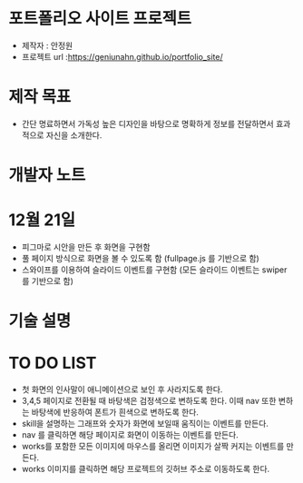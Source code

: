 # 포트폴리오 사이트 프로젝트
- 제작자 : 안정원
- 프로젝트 url :https://geniunahn.github.io/portfolio_site/

# 제작 목표
- 간단 명료하면서 가독성 높은 디자인을 바탕으로 명확하게 정보를 전달하면서 효과적으로 자신을 소개한다.

# 개발자 노트
# 12월 21일
- 피그마로 시안을 만든 후 화면을 구현함
- 풀 페이지 방식으로 화면을 볼 수 있도록 함 (fullpage.js 를 기반으로 함)
- 스와이프를 이용하여 슬라이드 이벤트를 구현함 (모든 슬라이드 이벤트는 swiper 를 기반으로 함)


# 기술 설명

# TO DO LIST
- 첫 화면의 인사말이 애니메이션으로 보인 후 사라지도록 한다.
- 3,4,5 페이지로 전환될 때 바탕색은 검정색으로 변하도록 한다. 이때 nav 또한 변하는 바탕색에 반응하여 폰트가 흰색으로 변하도록 한다.
- skill을 설명하는 그래프와 숫자가 화면에 보일때 움직이는 이벤트를 만든다.
- nav 를 클릭하면 해당 페이지로 화면이 이동하는 이벤트를 만든다.
- works를 포함한 모든 이미지에 마우스를 올리면 이미지가 살짝 커지는 이벤트를 만든다.
- works 이미지를 클릭하면 해당 프로젝트의 깃허브 주소로 이동하도록 한다.


